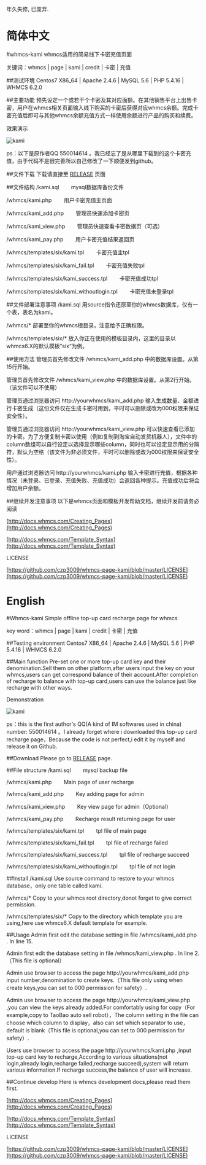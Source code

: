 年久失修, 已废弃.

简体中文
=
#whmcs-kami
whmcs适用的简易线下卡密充值页面

关键词：whmcs | page | kami | credit | 卡密 | 充值

##测试环境
Centos7 X86_64 | Apache 2.4.6 | MySQL 5.6 | PHP 5.4.16 | WHMCS 6.2.0

##主要功能
预先设定一个或若干个卡密及其对应面额。在其他销售平台上出售卡密，用户在whmcs相关页面输入线下购买的卡密后获得对应whmcs余额。完成卡密充值后即可与其他whmcs余额充值方式一样使用余额进行产品的购买和续费。

效果演示

![kami](http://dl.hiczp.com/github/kami.jpg)

ps：以下是原作者QQ 550014614 。我已经忘了是从哪里下载到的这个卡密充值，由于代码不是很完善所以自己修改了一下顺便发到github。

##文件下载
下载请直接至 [RELEASE](https://github.com/czp3009/whmcs-page-kami/releases) 页面

##文件结构
/kami.sql&nbsp;&nbsp;&nbsp;&nbsp;&nbsp;&nbsp;&nbsp;&nbsp;mysql数据库备份文件

/whmcs/kami.php&nbsp;&nbsp;&nbsp;&nbsp;&nbsp;&nbsp;&nbsp;&nbsp;用户卡密充值主页面

/whmcs/kami_add.php&nbsp;&nbsp;&nbsp;&nbsp;&nbsp;&nbsp;&nbsp;&nbsp;管理员快速添加卡密页

/whmcs/kami_view.php&nbsp;&nbsp;&nbsp;&nbsp;&nbsp;&nbsp;&nbsp;&nbsp;管理员快速查看卡密数据页（可选）

/whmcs/kami_pay.php&nbsp;&nbsp;&nbsp;&nbsp;&nbsp;&nbsp;&nbsp;&nbsp;用户卡密充值结果返回页

/whmcs/templates/six/kami.tpl&nbsp;&nbsp;&nbsp;&nbsp;&nbsp;&nbsp;&nbsp;&nbsp;卡密充值主tpl

/whmcs/templates/six/kami_fail.tpl&nbsp;&nbsp;&nbsp;&nbsp;&nbsp;&nbsp;&nbsp;&nbsp;卡密充值失败tpl

/whmcs/templates/six/kami_success.tpl&nbsp;&nbsp;&nbsp;&nbsp;&nbsp;&nbsp;&nbsp;&nbsp;卡密充值成功tpl

/whmcs/templates/six/kami_withoutlogin.tpl&nbsp;&nbsp;&nbsp;&nbsp;&nbsp;&nbsp;&nbsp;&nbsp;卡密充值未登录tpl

##文件部署注意事项
/kami.sql 用source指令还原至你的whmcs数据库，仅有一个表，表名为kami。

/whmcs/* 部署至你的whmcs根目录，注意给予正确权限。

/whmcs/templates/six/* 放入你正在使用的模板目录内，这里的目录以whmcs6.X的默认模板”six“为例。


##使用方法
管理员首先修改文件 /whmcs/kami_add.php 中的数据库设置。从第15行开始。

管理员首先修改文件 /whmcs/kami_view.php 中的数据库设置。从第2行开始。（该文件可以不使用）

管理员通过浏览器访问 http://yourwhmcs/kami_add.php 输入生成数量、金额进行卡密生成（这份文件仅在生成卡密时用到，平时可以删除或改为000权限来保证安全性）。

管理员通过浏览器访问 http://yourwhmcs/kami_view.php 可以快速查看已添加的卡密。为了方便复制卡密以使用（例如复制到淘宝自动发货机器人），文件中的column数组可以自行设定以选择显示哪些column，同时也可以设定显示用的分隔符，默认为空格（该文件为非必须文件，平时可以删除或改为000权限来保证安全性）。

用户通过浏览器访问 http://yourwhmcs/kami.php 输入卡密进行充值，根据各种情况（未登录、已登录、充值失败、充值成功）会返回各种提示。充值成功后将会增加用户余额。

##继续开发注意事项
以下是whmcs页面和模板开发帮助文档，继续开发前请务必阅读

[http://docs.whmcs.com/Creating_Pages](http://docs.whmcs.com/Creating_Pages)

[http://docs.whmcs.com/Template_Syntax](http://docs.whmcs.com/Template_Syntax)

LICENSE

[https://github.com/czp3009/whmcs-page-kami/blob/master/LICENSE](https://github.com/czp3009/whmcs-page-kami/blob/master/LICENSE)


English
=
#Whmcs-kami
Simple offline top-up card recharge page for whmcs

key word：whmcs | page | kami | credit | 卡密 | 充值

##Testing environment
Centos7 X86_64 | Apache 2.4.6 | MySQL 5.6 | PHP 5.4.16 | WHMCS 6.2.0

##Main function
Pre-set one or more top-up card key and their denomination.Sell them on other platform,after users input the key on your whmcs,users can get correspond balance of their account.After completion of recharge to balance with top-up card,users can use the balance just like recharge with other ways.

Demonstration

![kami](http://dl.hiczp.com/github/kami.jpg)

ps：this is the first author's QQ(A kind of IM softwares used in china) number: 550014614 。I already forget where i downloaded this top-up card recharge page，Because the code is not perfect,i edit it by myself and release it on Github.

##Download
Please go to [RELEASE](https://github.com/czp3009/whmcs-page-kami/releases) page.

##File structure
/kami.sql&nbsp;&nbsp;&nbsp;&nbsp;&nbsp;&nbsp;&nbsp;&nbsp;mysql backup file

/whmcs/kami.php&nbsp;&nbsp;&nbsp;&nbsp;&nbsp;&nbsp;&nbsp;&nbsp;Main page of user recharge

/whmcs/kami_add.php&nbsp;&nbsp;&nbsp;&nbsp;&nbsp;&nbsp;&nbsp;&nbsp;Key adding page for admin

/whmcs/kami_view.php&nbsp;&nbsp;&nbsp;&nbsp;&nbsp;&nbsp;&nbsp;&nbsp;Key view page for admin（Optional）

/whmcs/kami_pay.php&nbsp;&nbsp;&nbsp;&nbsp;&nbsp;&nbsp;&nbsp;&nbsp;Recharge result returning page for user

/whmcs/templates/six/kami.tpl&nbsp;&nbsp;&nbsp;&nbsp;&nbsp;&nbsp;&nbsp;&nbsp;tpl file of main page

/whmcs/templates/six/kami_fail.tpl&nbsp;&nbsp;&nbsp;&nbsp;&nbsp;&nbsp;&nbsp;&nbsp;tpl file of recharge failed

/whmcs/templates/six/kami_success.tpl&nbsp;&nbsp;&nbsp;&nbsp;&nbsp;&nbsp;&nbsp;&nbsp;tpl file of recharge succeed

/whmcs/templates/six/kami_withoutlogin.tpl&nbsp;&nbsp;&nbsp;&nbsp;&nbsp;&nbsp;&nbsp;&nbsp;tpl file of not login

##Install
/kami.sql Use source command to restore to your whmcs database，only one table called kami.

/whmcs/* Copy to your whmcs root directory,donot forget to give correct permission.

/whmcs/templates/six/* Copy to the directory which template you are using,here use whmcs6.X default template for example.


##Usage
Admin first edit the database setting in file /whmcs/kami_add.php  . In line 15.

Admin first edit the database setting in file /whmcs/kami_view.php  . In line 2. （This file is optional）

Admin use browser to access the page http://yourwhmcs/kami_add.php input number,denomination to create keys.（This file only using when create keys,you can set to 000 permission for safety）.

Admin use browser to access the page http://yourwhmcs/kami_view.php ,you can view the keys already added.For comfortably using for copy（For example,copy to TaoBao auto sell robot），The column setting in the file can choose which column to display，also can set which separator to use，default is blank（This file is optional,you can set to 000 permission for safety）.

Users use browser to access the page http://yourwhmcs/kami.php ,input top-up card key to recharge,According to various situations(not login,already login,recharge failed,recharge succeed),system will return various information.If recharge success,the balance of user will increase.

##Continue develop
Here is whmcs development docs,please read them first.

[http://docs.whmcs.com/Creating_Pages](http://docs.whmcs.com/Creating_Pages)

[http://docs.whmcs.com/Template_Syntax](http://docs.whmcs.com/Template_Syntax)

LICENSE

[https://github.com/czp3009/whmcs-page-kami/blob/master/LICENSE](https://github.com/czp3009/whmcs-page-kami/blob/master/LICENSE)
